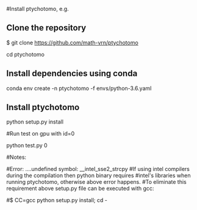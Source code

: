 #Install ptychotomo, e.g.

## Clone the repository

$ git clone https://github.com/math-vrn/ptychotomo

cd ptychotomo

## Install dependencies using conda

conda env create -n ptychotomo -f envs/python-3.6.yaml

## Install ptychotomo

python setup.py install

#Run test on gpu with id=0

python test.py 0

#Notes:

#Error: ....undefined symbol: __intel_sse2_strcpy
#If using intel compilers during the compilation then python binary requires
#intel's libraries when running ptychotomo, otherwise above error happens.
#To eliminate this requirement above setup.py file can be executed with gcc:

#$ CC=gcc python setup.py install; cd -
